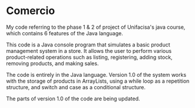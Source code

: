 # Comercio
My code referring to the phase 1 & 2 of project of Unifacisa's java course, which contains 6 features of the Java language. 

This code is a Java console program that simulates a basic product management system in a store. It allows the user to perform various product-related operations such as listing, registering, adding stock, removing products, and making sales.

The code is entirely in the Java language. Version 1.0 of the system works with the storage of products in ArrayLists, using a while loop as a repetition structure, and switch and case as a conditional structure.

The parts of version 1.0 of the code are being updated.
